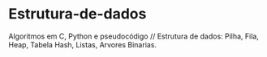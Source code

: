 # Estrutura-de-dados
Algoritmos em C, Python e pseudocódigo // Estrutura de dados: Pilha, Fila, Heap, Tabela Hash, Listas, Arvores Binarias.
